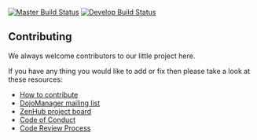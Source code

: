 [![Master Build Status](https://travis-ci.org/i-am-dev/DojoManager.svg?branch=master)](https://travis-ci.org/i-am-dev/DojoManager)
[![Develop Build Status](https://travis-ci.org/i-am-dev/DojoManager.svg?branch=develop)](https://travis-ci.org/i-am-dev/DojoManager)

## Contributing
We always welcome contributors to our little project here.

If you have any thing you would like to add or fix then please take a look at these resources:
* [How to contribute](https://github.com/Buzzcube/DojoManager/blob/master/CONTRIBUTING.md)
* [DojoManager mailing list](https://groups.google.com/forum/#!forum/dojomanager)
* [ZenHub project board](https://github.com/Buzzcube/DojoManager#boards?repos=91454773)
* [Code of Conduct](https://github.com/Buzzcube/DojoManager/blob/master/CODEOFCONDUCT.md)
* [Code Review Process](https://github.com/Buzzcube/DojoManager/blob/master/CODEREVIEW.md)
